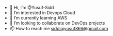 - 👋 Hi, I’m @Yusuf-Sidd
- 👀 I’m interested in Devops Cloud
- 🌱 I’m currently learning AWS
- 💞️ I’m looking to collaborate on DevOps projects
- 📫 How to reach me siddiqiyusuf866@gmail.com

<!---
Yusuf-Sidd/Yusuf-Sidd is a ✨ special ✨ repository because its `README.md` (this file) appears on your GitHub profile.
You can click the Preview link to take a look at your changes.
--->
